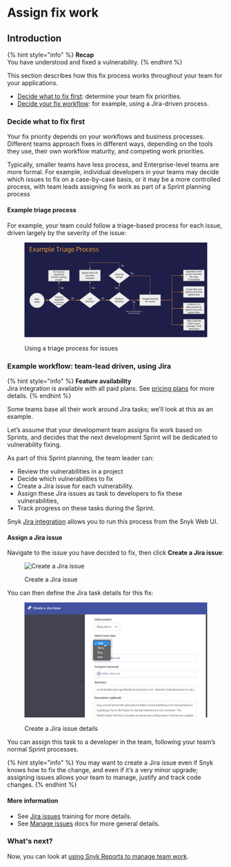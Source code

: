 # Assign fix work

## Introduction

{% hint style="info" %}
**Recap**\
You have understood and fixed a vulnerability.
{% endhint %}

This section describes how this fix process works throughout your team for your applications.

* [Decide what to fix first](assign-fix-work.md#decide-what-to-fix-first): determine your team fix priorities.
* [Decide your fix workflow](assign-fix-work.md#example-workflow-team-lead-driven-using-jira): for example, using a Jira-driven process.

### Decide what to fix first

Your fix priority depends on your workflows and business processes. Different teams approach fixes in different ways, depending on the tools they use, their own workflow maturity, and competing work priorities.

Typically, smaller teams have less process, and Enterprise-level teams are more formal. For example, individual developers in your teams may decide which issues to fix on a case-by-case basis, or it may be a more controlled process, with team leads assigning fix work as part of a Sprint planning process

#### Example triage process

For example, your team could follow a triage-based process for each issue, driven largely by the severity of the issue:

<figure><img src="../../.gitbook/assets/image (23) (2).png" alt="Using a triage process for issues"><figcaption><p>Using a triage process for issues</p></figcaption></figure>

### Example workflow: team-lead driven, using Jira

{% hint style="info" %}
**Feature availability**\
Jira integration is available with all paid plans. See [pricing plans](https://snyk.io/plans/) for more details.
{% endhint %}

Some teams base all their work around Jira tasks; we’ll look at this as an example.

Let’s assume that your development team assigns fix work based on Sprints, and decides that the next development Sprint will be dedicated to vulnerability fixing.

As part of this Sprint planning, the team leader can:

* Review the vulnerabilities in a project
* Decide which vulnerabilities to fix
* Create a Jira issue for each vulnerability.
* Assign these Jira issues as task to developers to fix these vulnerabilities,
* Track progress on these tasks during the Sprint.

Snyk [Jira integration](../../integrations/notifications-ticketing-system-integrations/jira.md) allows you to run this process from the Snyk Web UI.

#### Assign a Jira issue

Navigate to the issue you have decided to fix, then click **Create a Jira issue**:

<figure><img src="../../.gitbook/assets/image (221) (1).png" alt="Create a Jira issue"><figcaption><p>Create a Jira issue</p></figcaption></figure>

You can then define the Jira task details for this fix:

<figure><img src="../../.gitbook/assets/image (302).png" alt="Create a Jira issue details"><figcaption><p>Create a Jira issue details</p></figcaption></figure>

You can assign this task to a developer in the team, following your team’s normal Sprint processes.

{% hint style="info" %}
You may want to create a Jira issue even if Snyk knows how to fix the change, and even if it’s a very minor upgrade; assigning issues allows your team to manage, justify and track code changes.
{% endhint %}

#### More information

* See [Jira issues](https://training.snyk.io/learn/course/introduction-to-the-snyk-ui/issue-fix-options/open-source-fix-advice?page=2) training for more details.
* See [Manage issues](../../manage-issues/) docs for more general details.

### What's next?

Now, you can look at [using Snyk Reports to manage team work](manage-team-work-using-reports.md).
